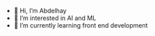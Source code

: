 - 👋 Hi, I’m Abdelhay
- 👀 I’m interested in AI and ML
- 🌱 I’m currently learning front end development

<!---
Abdelhay1212/Abdelhay1212 is a ✨ special ✨ repository because its `README.md` (this file) appears on your GitHub profile.
You can click the Preview link to take a look at your changes.
--->
